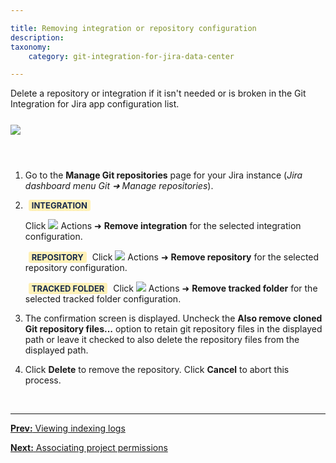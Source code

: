 ```yaml
---

title: Removing integration or repository configuration
description:
taxonomy:
    category: git-integration-for-jira-data-center

---
```


Delete a repository or integration if it isn't needed or is broken in the Git Integration for Jira app configuration list.

<img src='/wp-content/uploads/gij-gitserver-remove-repo.png' style='display:block;margin:25px auto;max-width:100%' />

&nbsp;

1.  Go to the **Manage Git repositories** page for your Jira instance (_Jira dashboard menu Git ➜ Manage repositories_).

2.  <b style='background-color:#FFF1B6; padding:1px 5px; color:#172A4C; border-radius:3px; margin: 0 5px; font-size: small;'>INTEGRATION</b>
    
    Click <img src='/wp-content/uploads/actions-icon.png' /> Actions ➜ **Remove integration** for the selected integration configuration.

    <b style='background-color:#FFF1B6; padding:1px 5px; color:#172A4C; border-radius:3px; margin: 0 5px; font-size: small;'>REPOSITORY</b> Click <img src='/wp-content/uploads/actions-icon.png' /> Actions ➜ <b>Remove repository</b> for the selected repository configuration.

    <b style='background-color:#FFF1B6; padding:1px 5px; color:#172A4C; border-radius:3px; margin: 0 5px; font-size: small;'>TRACKED FOLDER</b> Click <img src='/wp-content/uploads/actions-icon.png' /> Actions ➜ <b>Remove tracked folder</b> for the selected tracked folder configuration.

3.  The confirmation screen is displayed.
    Uncheck the **Also remove cloned Git repository files...** option to retain git repository files in the displayed path or leave it checked to also delete the repository files from the displayed path.

4.  Click **Delete** to remove the repository. Click **Cancel** to abort this process.

&nbsp;
* * *

[**Prev:** Viewing indexing logs](/git-integration-for-jira-data-center/viewing-indexing-logs-gij-self-managed)

[**Next:** Associating project permissions](/git-integration-for-jira-data-center/associating-project-permissions-gij-self-managed)

